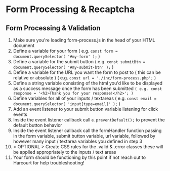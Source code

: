 # Form Processing & Recaptcha

## Form Processing & Validation 

1. Make sure you're loading form-process.js in the head of your HTML document
2. Define a variable for your form ( e.g. `const form = document.querySelector( '#my-form' );` )
3. Define a variable for the submit button ( e.g. `const submitBtn = document.querySelector( '#my-submit-btn' );` ) 
4. Define a variable for the URL you want the form to post to ( this can be relative or absolute ) ( e.g. `const url = './inc/form-process.php';` )
5. Define a string variable consisting of the html you'd like to be displayed as a success message once the form has been submitted `( e.g. const response = '<h2>Thank you for your response!</h2>'; )`
6. Define variables for all of your inputs / textareas ( e.g. `const email = document.querySelector( 'input[type=email]' );` )
7. Add an event listener to your submit button variable listening for click events
8. Inside the event listener callback call `e.preventDefault();` to prevent the default button behavior 
9. Inside the event listener callback call the formHandler function passing in the form variable, submit button variable, url variable, followed by however many input / textarea variables you defined in step 3
10. < OPTIONAL > Create CSS rules for the .valid & .error classes these will be applied appropriately to the inputs / text areas 
11. Your form should be functioning by this point if not reach out to Harcourt for help troubleshooting!
